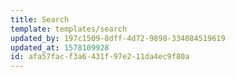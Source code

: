 ```yaml
---
title: Search
template: templates/search
updated_by: 197c1509-8dff-4d72-9898-334084519619
updated_at: 1578109928
id: afa57fac-f3a6-431f-97e2-11da4ec9f80a
---
```

